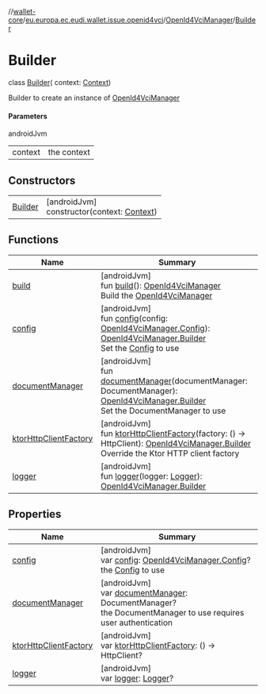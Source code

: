 //[wallet-core](../../../../index.md)/[eu.europa.ec.eudi.wallet.issue.openid4vci](../../index.md)/[OpenId4VciManager](../index.md)/[Builder](index.md)

# Builder

class [Builder](index.md)(
context: [Context](https://developer.android.com/reference/kotlin/android/content/Context.html))

Builder to create an instance of [OpenId4VciManager](../index.md)

#### Parameters

androidJvm

|         |             |
|---------|-------------|
| context | the context |

## Constructors

|                        |                                                                                                                              |
|------------------------|------------------------------------------------------------------------------------------------------------------------------|
| [Builder](-builder.md) | [androidJvm]<br>constructor(context: [Context](https://developer.android.com/reference/kotlin/android/content/Context.html)) |

## Functions

| Name                                                 | Summary                                                                                                                                                                                 |
|------------------------------------------------------|-----------------------------------------------------------------------------------------------------------------------------------------------------------------------------------------|
| [build](build.md)                                    | [androidJvm]<br>fun [build](build.md)(): [OpenId4VciManager](../index.md)<br>Build the [OpenId4VciManager](../index.md)                                                                 |
| [config](config.md)                                  | [androidJvm]<br>fun [config](config.md)(config: [OpenId4VciManager.Config](../-config/index.md)): [OpenId4VciManager.Builder](index.md)<br>Set the [Config](../-config/index.md) to use |
| [documentManager](document-manager.md)               | [androidJvm]<br>fun [documentManager](document-manager.md)(documentManager: DocumentManager): [OpenId4VciManager.Builder](index.md)<br>Set the DocumentManager to use                   |
| [ktorHttpClientFactory](ktor-http-client-factory.md) | [androidJvm]<br>fun [ktorHttpClientFactory](ktor-http-client-factory.md)(factory: () -&gt; HttpClient): [OpenId4VciManager.Builder](index.md)<br>Override the Ktor HTTP client factory  |
| [logger](logger.md)                                  | [androidJvm]<br>fun [logger](logger.md)(logger: [Logger](../../../eu.europa.ec.eudi.wallet.logging/-logger/index.md)): [OpenId4VciManager.Builder](index.md)                            |

## Properties

| Name                                                 | Summary                                                                                                                                 |
|------------------------------------------------------|-----------------------------------------------------------------------------------------------------------------------------------------|
| [config](config.md)                                  | [androidJvm]<br>var [config](config.md): [OpenId4VciManager.Config](../-config/index.md)?<br>the [Config](../-config/index.md) to use   |
| [documentManager](document-manager.md)               | [androidJvm]<br>var [documentManager](document-manager.md): DocumentManager?<br>the DocumentManager to use requires user authentication |
| [ktorHttpClientFactory](ktor-http-client-factory.md) | [androidJvm]<br>var [ktorHttpClientFactory](ktor-http-client-factory.md): () -&gt; HttpClient?                                          |
| [logger](logger.md)                                  | [androidJvm]<br>var [logger](logger.md): [Logger](../../../eu.europa.ec.eudi.wallet.logging/-logger/index.md)?                          |
